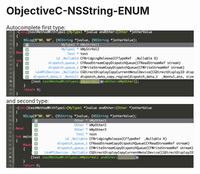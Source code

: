 # ObjectiveC-NSString-ENUM
Autocomplete first type:
![Screen1.png](/imgs/firstType.png)
and second type:
![Screen2.png](/imgs/otherType.png)